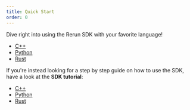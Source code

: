 ```yaml
---
title: Quick Start
order: 0
---
```


Dive right into using the Rerun SDK with your favorite language!

* [C++](./quick-start/cpp.md)
* [Python](./quick-start/python.md)
* [Rust](./quick-start/rust.md)

If you're instead looking for a step by step guide on how to use the SDK, have a look at the **SDK tutorial**:

* [C++](./getting-started/data-in/streaming/cpp.md)
* [Python](./getting-started/data-in/streaming/python.md)
* [Rust](./getting-started/data-in/streaming/rust.md)
